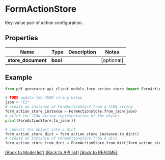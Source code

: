 # FormActionStore

Key-value pair of action configuration.

## Properties

Name | Type | Description | Notes
------------ | ------------- | ------------- | -------------
**store_document** | **bool** |  | [optional] 

## Example

```python
from pdf_generator_api_client.models.form_action_store import FormActionStore

# TODO update the JSON string below
json = "{}"
# create an instance of FormActionStore from a JSON string
form_action_store_instance = FormActionStore.from_json(json)
# print the JSON string representation of the object
print(FormActionStore.to_json())

# convert the object into a dict
form_action_store_dict = form_action_store_instance.to_dict()
# create an instance of FormActionStore from a dict
form_action_store_from_dict = FormActionStore.from_dict(form_action_store_dict)
```
[[Back to Model list]](../README.md#documentation-for-models) [[Back to API list]](../README.md#documentation-for-api-endpoints) [[Back to README]](../README.md)


